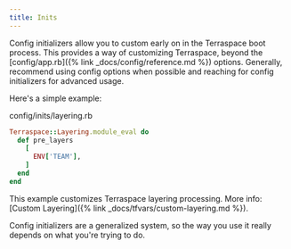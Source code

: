```yaml
---
title: Inits
---
```


Config initializers allow you to custom early on in the Terraspace boot process.  This provides a way of customizing Terraspace, beyond the [config/app.rb]({% link _docs/config/reference.md %}) options. Generally, recommend using config options when possible and reaching for config initializers for advanced usage.

Here's a simple example:

config/inits/layering.rb

```ruby
Terraspace::Layering.module_eval do
  def pre_layers
    [
      ENV['TEAM'],
    ]
  end
end
```

This example customizes Terraspace layering processing. More info: [Custom Layering]({% link _docs/tfvars/custom-layering.md %}).

Config initializers are a generalized system, so the way you use it really depends on what you're trying to do.
